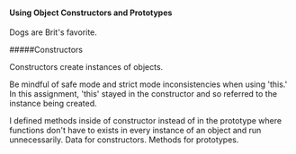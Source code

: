 

#### Using Object Constructors and Prototypes

Dogs are Brit's favorite.

#####Constructors

Constructors create instances of objects.

Be mindful of safe mode and strict mode inconsistencies when using 'this.'
In this assignment, 'this' stayed in the constructor  and so referred to the instance being created.

I defined methods inside of constructor instead of in the prototype where functions don't have to exists in every instance of an object and run unnecessarily. Data for constructors. Methods for prototypes.
